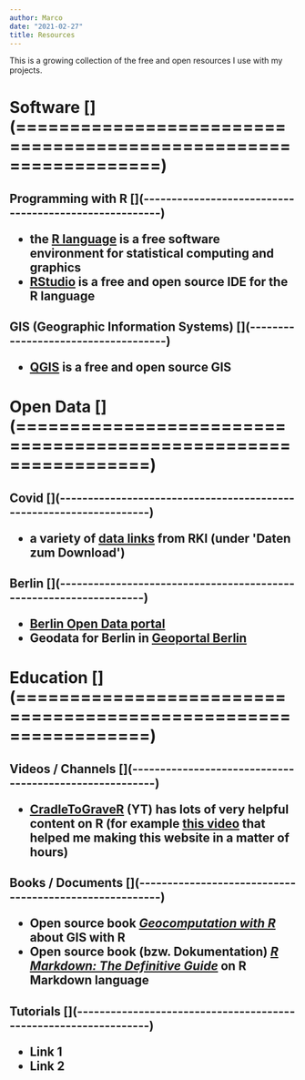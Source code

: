 ```yaml
---
author: Marco
date: "2021-02-27"
title: Resources
---
```


This is a growing collection of the free and open resources I use with my projects.

<h1> Software [](=================================================================)

<h2> Programming with R [](------------------------------------------------------)

- the [R language](https://www.r-project.org/) is a free software environment for statistical computing and graphics
- [RStudio](https://rstudio.com/) is a free and open source IDE for the R language

<h2> GIS (Geographic Information Systems) [](------------------------------------)

  - [QGIS](https://qgis.org/) is a free and open source GIS

<h1> Open Data [](================================================================)

<h2> Covid [](-------------------------------------------------------------------)

- a variety of [data links](https://www.rki.de/DE/Content/InfAZ/N/Neuartiges_Coronavirus/nCoV.html) from RKI (under 'Daten zum Download')

<h2> Berlin [](------------------------------------------------------------------)

- [Berlin Open Data portal](https://daten.berlin.de/)
- Geodata for Berlin in [Geoportal Berlin](https://stadtentwicklung.berlin.de/geoinformation/fis-broker/index.shtml)

<h1> Education [](================================================================)

<h2> Videos / Channels [](-------------------------------------------------------)

- [CradleToGraveR](https://www.youtube.com/c/CradleToGraveR/featured) (YT) has lots of very helpful content on R (for example [this video](https://www.youtube.com/watch?v=9Jqvaoeh1W4) that helped me making this website in a matter of hours)

<h2> Books / Documents [](-------------------------------------------------------)

  - Open source book [*Geocomputation with R*](https://geocompr.robinlovelace.net/) about GIS with R
  - Open source book (bzw. Dokumentation) [*R Markdown: The Definitive Guide*](https://bookdown.org/yihui/rmarkdown/) on R Markdown language

<h2> Tutorials [](----------------------------------------------------------------)

- Link 1
- Link 2
